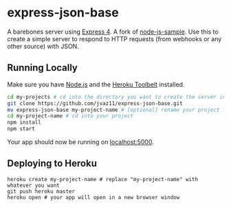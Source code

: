 # express-json-base

A barebones server using [Express 4](http://expressjs.com/). A fork of [node-js-sample](https://github.com/heroku/node-js-sample). Use this to create a simple server to respond to HTTP requests (from webhooks or any other source) with JSON.

## Running Locally

Make sure you have [Node.js](http://nodejs.org/) and the [Heroku Toolbelt](https://toolbelt.heroku.com/) installed.

```sh
cd my-projects # cd into the directory you want to create the server in
git clone https://github.com/jvaz11/express-json-base.git
mv express-json-base my-project-name # [optional] rename your project from express-json-base to whatever you want 
cd my-project-name # cd into your project
npm install
npm start
```

Your app should now be running on [localhost:5000](http://localhost:5000/).

## Deploying to Heroku

```
heroku create my-project-name # replace "my-project-name" with whatever you want
git push heroku master
heroku open # your app will open in a new browser window
```
